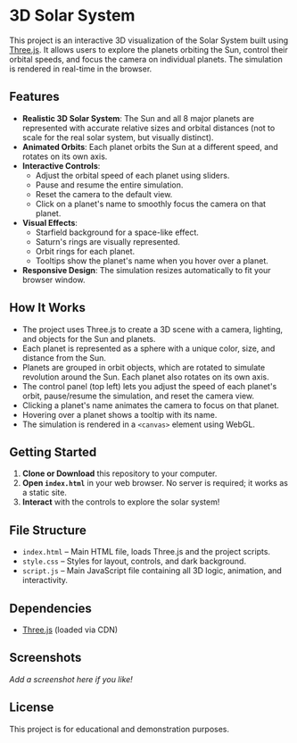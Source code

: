 # 3D Solar System

This project is an interactive 3D visualization of the Solar System built using [Three.js](https://threejs.org/). It allows users to explore the planets orbiting the Sun, control their orbital speeds, and focus the camera on individual planets. The simulation is rendered in real-time in the browser.

## Features

- **Realistic 3D Solar System**: The Sun and all 8 major planets are represented with accurate relative sizes and orbital distances (not to scale for the real solar system, but visually distinct).
- **Animated Orbits**: Each planet orbits the Sun at a different speed, and rotates on its own axis.
- **Interactive Controls**:
  - Adjust the orbital speed of each planet using sliders.
  - Pause and resume the entire simulation.
  - Reset the camera to the default view.
  - Click on a planet's name to smoothly focus the camera on that planet.
- **Visual Effects**:
  - Starfield background for a space-like effect.
  - Saturn's rings are visually represented.
  - Orbit rings for each planet.
  - Tooltips show the planet's name when you hover over a planet.
- **Responsive Design**: The simulation resizes automatically to fit your browser window.

## How It Works

- The project uses Three.js to create a 3D scene with a camera, lighting, and objects for the Sun and planets.
- Each planet is represented as a sphere with a unique color, size, and distance from the Sun.
- Planets are grouped in orbit objects, which are rotated to simulate revolution around the Sun. Each planet also rotates on its own axis.
- The control panel (top left) lets you adjust the speed of each planet's orbit, pause/resume the simulation, and reset the camera view.
- Clicking a planet's name animates the camera to focus on that planet.
- Hovering over a planet shows a tooltip with its name.
- The simulation is rendered in a `<canvas>` element using WebGL.

## Getting Started

1. **Clone or Download** this repository to your computer.
2. **Open `index.html`** in your web browser. No server is required; it works as a static site.
3. **Interact** with the controls to explore the solar system!

## File Structure

- `index.html` – Main HTML file, loads Three.js and the project scripts.
- `style.css` – Styles for layout, controls, and dark background.
- `script.js` – Main JavaScript file containing all 3D logic, animation, and interactivity.

## Dependencies

- [Three.js](https://cdnjs.cloudflare.com/ajax/libs/three.js/r128/three.min.js) (loaded via CDN)

## Screenshots

_Add a screenshot here if you like!_

## License

This project is for educational and demonstration purposes. 

